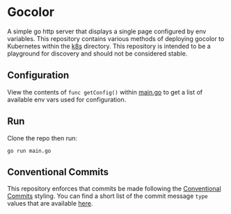 # Gocolor

A simple go http server that displays a single page configured by env variables. This repository contains various methods
of deploying gocolor to Kubernetes within the [k8s](k8s) directory. This repository is intended to be a playground for
discovery and should not be considered stable.

## Configuration

View the contents of `func getConfig()` within [main.go](main.go) to get a list of available env vars used for configuration.

## Run

Clone the repo then run:

`go run main.go`


## Conventional Commits

This repository enforces that commits be made following the [Conventional Commits](https://www.conventionalcommits.org/en/v1.0.0/)
styling. You can find a short list of the commit message `type` values that are available
[here](https://github.com/commitizen/conventional-commit-types/blob/master/index.json).

